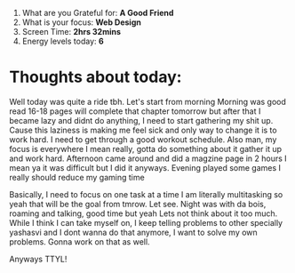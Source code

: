1. What are you Grateful for: **A Good Friend**
2. What is your focus: **Web Design**
3. Screen Time: **2hrs 32mins**
4. Energy levels today: **6**


# Thoughts about today:

Well today was quite a ride tbh. Let's start from morning
Morning was good read 16-18 pages will complete that chapter tomorrow but after that I became lazy and didnt do anything, I need to start gathering my shit up. Cause this laziness is making me feel sick and only way to change it is to work hard. I need to get through a good workout schedule.
Also man, my focus is everywhere I mean really, gotta do something about it gather it up and work hard. Afternoon came around and did a magzine page in 2 hours I mean ya it was difficult but I did it anyways. 
Evening played some games I really should reduce my gaming time

Basically, I need to focus on one task at a time I am literally multitasking so yeah that will be the goal from tmrow.
Let see.
Night was with da bois, roaming and talking, good time but yeah
Lets not think about it too much.
While I think I can take myself on, I keep telling problems to other specially yashasvi and I dont wanna do that anymore, I want to solve my own problems. Gonna work on that as well.

Anyways TTYL!